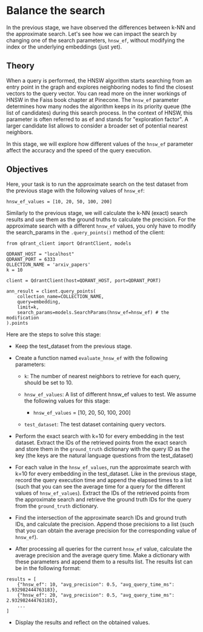 # Balance the search

In the previous stage, we have observed the differences between k-NN and the approximate search. Let's see how we can impact the search by changing one of the search parameters, `hnsw_ef`, without modifying the index or the underlying embeddings (just yet).

## Theory

When a query is performed, the HNSW algorithm starts searching from an entry point in the graph and explores neighboring nodes to find the closest vectors to the query vector. You can read more on the inner workings of HNSW in the Faiss book chapter at Pinecone. The `hnsw_ef` parameter determines how many nodes the algorithm keeps in its priority queue (the list of candidates) during this search process. In the context of HNSW, this parameter is often referred to as ef and stands for "exploration factor". A larger candidate list allows to consider a broader set of potential nearest neighbors.

In this stage, we will explore how different values of the `hnsw_ef` parameter affect the accuracy and the speed of the query execution.

## Objectives

Here, your task is to run the approximate search on the test dataset from the previous stage with the following values of `hnsw_ef`:

```
hnsw_ef_values = [10, 20, 50, 100, 200]
```

Similarly to the previous stage, we will calculate the k-NN (exact) search results and use them as the ground truths to calculate the precision. For the approximate search with a different `hnsw_ef` values, you only have to modify the search_params in the `.query_points()` method of the client:

```
from qdrant_client import QdrantClient, models

QDRANT_HOST = "localhost"
QDRANT_PORT = 6333
OLLECTION_NAME = 'arxiv_papers'
k = 10

client = QdrantClient(host=QDRANT_HOST, port=QDRANT_PORT)

ann_result = client.query_points(
    collection_name=COLLECTION_NAME,
    query=embedding,
    limit=k,
    search_params=models.SearchParams(hnsw_ef=hnsw_ef) # the modification 
).points
```

Here are the steps to solve this stage:

* Keep the test_dataset from the previous stage.

* Create a function named `evaluate_hnsw_ef` with the following parameters:
    * `k`: The number of nearest neighbors to retrieve for each query, should be set to 10.

    * `hnsw_ef_values`: A list of different hnsw_ef values to test. We assume the following values for this stage:

      * `hnsw_ef_values` = [10, 20, 50, 100, 200]

    * `test_dataset`: The test dataset containing query vectors.

* Perform the exact search with k=10 for every embedding in the test dataset. Extract the IDs of the retrieved points from the exact search and store them in the `ground_truth` dictionary with the query ID as the key (the keys are the natural language questions from the test_dataset)

* For each value in the `hnsw_ef_values`, run the approximate search with k=10 for every embedding in the test_dataset. Like in the previous stage, record the query execution time and append the elapsed times to a list (such that you can see the average time for a query for the different values of `hnsw_ef_values`). Extract the IDs of the retrieved points from the approximate search and retrieve the ground truth IDs for the query from the `ground_truth` dictionary.

* Find the intersection of the approximate search IDs and ground truth IDs, and calculate the precision. Append those precisions to a list (such that you can obtain the average precision for the corresponding value of `hnsw_ef`).

* After processing all queries for the current `hnsw_ef` value, calculate the average precision and the average query time. Make a dictionary with these parameters and append them to a results list. The results list can be in the following format:

```
results = [
    {"hnsw_ef": 10, "avg_precision": 0.5, "avg_query_time_ms": 1.932982444763183},
    {"hnsw_ef": 20, "avg_precision": 0.5, "avg_query_time_ms": 2.932982444763183},
    ...
]
```

* Display the results and reflect on the obtained values. 